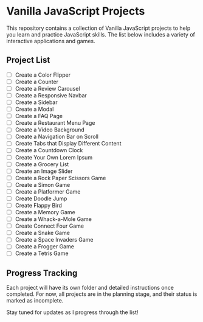 # Vanilla JavaScript Projects

This repository contains a collection of Vanilla JavaScript projects to help you learn and practice JavaScript skills. The list below includes a variety of interactive applications and games. 

## Project List

- [ ] Create a Color Flipper
- [ ] Create a Counter
- [ ] Create a Review Carousel
- [ ] Create a Responsive Navbar
- [ ] Create a Sidebar
- [ ] Create a Modal
- [ ] Create a FAQ Page
- [ ] Create a Restaurant Menu Page
- [ ] Create a Video Background
- [ ] Create a Navigation Bar on Scroll
- [ ] Create Tabs that Display Different Content
- [ ] Create a Countdown Clock
- [ ] Create Your Own Lorem Ipsum
- [ ] Create a Grocery List
- [ ] Create an Image Slider
- [ ] Create a Rock Paper Scissors Game
- [ ] Create a Simon Game
- [ ] Create a Platformer Game
- [ ] Create Doodle Jump
- [ ] Create Flappy Bird
- [ ] Create a Memory Game
- [ ] Create a Whack-a-Mole Game
- [ ] Create Connect Four Game
- [ ] Create a Snake Game
- [ ] Create a Space Invaders Game
- [ ] Create a Frogger Game
- [ ] Create a Tetris Game

## Progress Tracking

Each project will have its own folder and detailed instructions once completed. For now, all projects are in the planning stage, and their status is marked as incomplete.

Stay tuned for updates as I progress through the list!
